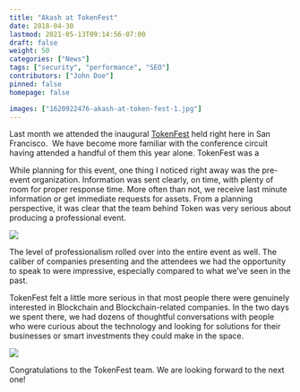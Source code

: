 ```yaml
---
title: "Akash at TokenFest"
date: 2018-04-30
lastmod: 2021-05-13T09:14:56-07:00
draft: false
weight: 50
categories: ["News"]
tags: ["security", "performance", "SEO"]
contributors: ["John Doe"]
pinned: false
homepage: false

images: ["1620922476-akash-at-token-fest-1.jpg"]
---
```

Last month we attended the inaugural [TokenFest](https://tokenfest.io/) held right here in San Francisco.  We have become more familiar with the conference circuit having attended a handful of them this year alone. TokenFest was a

While planning for this event, one thing I noticed right away was the pre-event organization. Information was sent clearly, on time, with plenty of room for proper response time. More often than not, we receive last minute information or get immediate requests for assets. From a planning perspective, it was clear that the team behind Token was very serious about producing a professional event.

![](https://www.datocms-assets.com/45776/1620922426-screen-shot-2018-04-10-at-10-31-15-am.png)

The level of professionalism rolled over into the entire event as well. The caliber of companies presenting and the attendees we had the opportunity to speak to were impressive, especially compared to what we’ve seen in the past.

TokenFest felt a little more serious in that most people there were genuinely interested in Blockchain and Blockchain-related companies. In the two days we spent there, we had dozens of thoughtful conversations with people who were curious about the technology and looking for solutions for their businesses or smart investments they could make in the space.

![](https://www.datocms-assets.com/45776/1620922458-dyxte3uvmaefd2k.jpg)

Congratulations to the TokenFest team. We are looking forward to the next one!